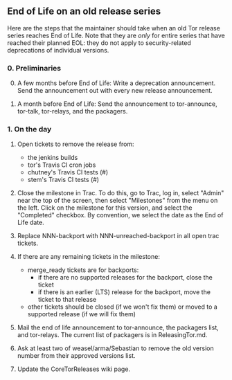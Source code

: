 End of Life on an old release series
------------------------------------

Here are the steps that the maintainer should take when an old Tor release
series reaches End of Life.  Note that they are _only_ for entire series that
have reached their planned EOL: they do not apply to security-related
deprecations of individual versions.

### 0. Preliminaries

0. A few months before End of Life:
   Write a deprecation announcement.
   Send the announcement out with every new release announcement.

1. A month before End of Life:
   Send the announcement to tor-announce, tor-talk, tor-relays, and the
   packagers.

### 1. On the day

1. Open tickets to remove the release from:
   - the jenkins builds
   - tor's Travis CI cron jobs
   - chutney's Travis CI tests (#)
   - stem's Travis CI tests (#)

2. Close the milestone in Trac. To do this, go to Trac, log in,
   select "Admin" near the top of the screen, then select "Milestones" from
   the menu on the left.  Click on the milestone for this version, and
   select the "Completed" checkbox. By convention, we select the date as
   the End of Life date.

3. Replace NNN-backport with NNN-unreached-backport in all open trac tickets.

4. If there are any remaining tickets in the milestone:
     - merge_ready tickets are for backports:
       - if there are no supported releases for the backport, close the ticket
       - if there is an earlier (LTS) release for the backport, move the ticket
         to that release
     - other tickets should be closed (if we won't fix them) or moved to a
       supported release (if we will fix them)

5. Mail the end of life announcement to tor-announce, the packagers list,
   and tor-relays. The current list of packagers is in ReleasingTor.md.

6. Ask at least two of weasel/arma/Sebastian to remove the old version
   number from their approved versions list.

7. Update the CoreTorReleases wiki page.
